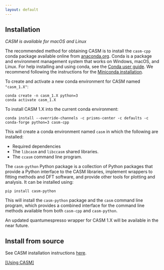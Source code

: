 ```yaml
---
layout: default
---
```

## Installation

_CASM is available for macOS and Linux_

The recommended method for obtaining CASM is to install the ``casm-cpp`` conda package available online from [anaconda.org](https://anaconda.org/prisms-center). Conda is a package and environment management system that works on Windows, macOS, and Linux. For help installing and using conda, see the [Conda user guide](https://conda.io/projects/conda/en/latest/user-guide/index.html). We recommend following the instructions for the [Miniconda installation](https://conda.io/projects/conda/en/latest/user-guide/install/index.html).

To create and activate a new conda environment for CASM named `"casm_1.X"`:

    conda create -n casm_1.X python=3
    conda activate casm_1.X

To install CASM 1.X into the current conda environment:

    conda install --override-channels -c prisms-center -c defaults -c conda-forge python=3 casm-cpp

This will create a conda environment named `casm` in which the following are installed:

- Required dependencies
- The `libcasm` and `libccasm` shared libraries.
- The ``ccasm`` command line program.

The ``casm-python`` Python package is a collection of Python packages that provide a Python interface to the CASM libraries, implement wrappers to fitting methods and DFT software, and provide other tools for plotting and analysis. It can be installed using:

    pip install casm-python

This will install the `casm-python` package and the `casm` command line program, which provides a combined interface for the command line methods available from both `casm-cpp` and `casm-python`.

An updated quantumespresso wrapper for CASM 1.X will be available in the near future.

## Install from source

See CASM installation instructions [here](https://github.com/prisms-center/CASMcode/blob/1.X/INSTALL.md).

[[Using CASM]](../index.md#using-casm)
